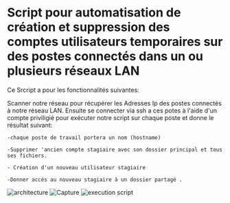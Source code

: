 # Script pour automatisation de création et suppression des comptes utilisateurs temporaires sur des postes connectés  dans un ou plusieurs réseaux LAN


Ce Srcript a pour les fonctionnalités suivantes: 

Scanner notre réseau pour récupérer les Adresses Ip des postes connectés à notre réseau LAN. Ensuite se connecter via ssh a ces potes à l'aide d'un compte priviligié pour exécuter notre script sur chaque poste et donne le résultat suivant:


    -chaque poste de travail portera un nom (hostname)

    -Supprimer 'ancien compte stagiaire avec son dossier principal et tous ses fichiers.

    - Création d'un nouveau utilisateur stagiaire 
    
    -Donner accés au nouveau stagiaire à un dossier partagé .

![architecture](https://user-images.githubusercontent.com/85403571/198307019-44837d59-d00d-461d-a8eb-cd858434b769.PNG)
![Capture](https://user-images.githubusercontent.com/85403571/198307109-bc86f522-10f3-48b8-9fde-f6698102a917.PNG)
![execution script](https://user-images.githubusercontent.com/85403571/198307169-d6c5e2d6-020b-47c0-ae8d-3451a1f8bc63.PNG)
